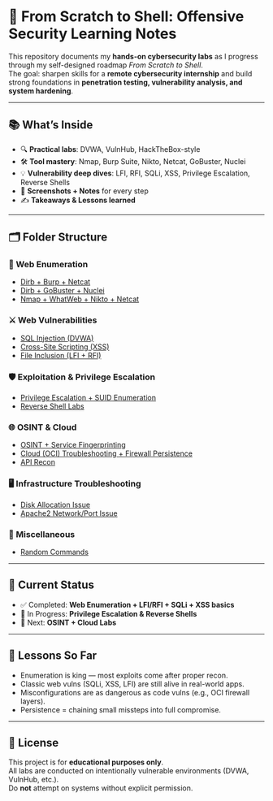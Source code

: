 # 🚀 From Scratch to Shell: Offensive Security Learning Notes

This repository documents my **hands-on cybersecurity labs** as I progress through my self-designed roadmap *From Scratch to Shell*.  
The goal: sharpen skills for a **remote cybersecurity internship** and build strong foundations in **penetration testing, vulnerability analysis, and system hardening**.

---

## 📚 What’s Inside

- 🔍 **Practical labs**: DVWA, VulnHub, HackTheBox-style
- 🛠️ **Tool mastery**: Nmap, Burp Suite, Nikto, Netcat, GoBuster, Nuclei
- 💡 **Vulnerability deep dives**: LFI, RFI, SQLi, XSS, Privilege Escalation, Reverse Shells
- 📸 **Screenshots + Notes** for every step
- ✍️ **Takeaways & Lessons learned**

---

## 🗂️ Folder Structure

### 🔎 Web Enumeration
- [Dirb + Burp + Netcat](./web-enum-dirb-burp-netcat/)
- [Dirb + GoBuster + Nuclei](./web-enum-dirb-gobuster-nuclei/)
- [Nmap + WhatWeb + Nikto + Netcat](./web-enum-netcat-nikto-nmap-whatweb/)

### ⚔️ Web Vulnerabilities
- [SQL Injection (DVWA)](./web-vulns-sqli/)
- [Cross-Site Scripting (XSS)](./web-vulns-xss/)
- [File Inclusion (LFI + RFI)](./file-inclusion-lfi-rfi/)

### 🛡️ Exploitation & Privilege Escalation
- [Privilege Escalation + SUID Enumeration](./priv-esc-reverse-shell/)
- [Reverse Shell Labs](./priv-esc-reverse-shell/)

### 🌐 OSINT & Cloud
- [OSINT + Service Fingerprinting](./osint-cloud-fingerprinting/)
- [Cloud (OCI) Troubleshooting + Firewall Persistence](./osint-cloud-fingerprinting/)
- [API Recon](./api-recon/)

### 🖥️ Infrastructure Troubleshooting
- [Disk Allocation Issue](./trouble-shooting/disk-allocation-issue.md)
- [Apache2 Network/Port Issue](./trouble-shooting/network-access-problem-apache2.md)

### 🧪 Miscellaneous
- [Random Commands](./random-learning/)

---

## 📅 Current Status

- ✅ Completed: **Web Enumeration + LFI/RFI + SQLi + XSS basics**
- 🔄 In Progress: **Privilege Escalation & Reverse Shells**
- 📍 Next: **OSINT + Cloud Labs**

---

## 🧠 Lessons So Far

- Enumeration is king — most exploits come after proper recon.
- Classic web vulns (SQLi, XSS, LFI) are still alive in real-world apps.
- Misconfigurations are as dangerous as code vulns (e.g., OCI firewall layers).
- Persistence = chaining small missteps into full compromise.

---

## 📜 License
This project is for **educational purposes only**.  
All labs are conducted on intentionally vulnerable environments (DVWA, VulnHub, etc.).  
Do **not** attempt on systems without explicit permission.

